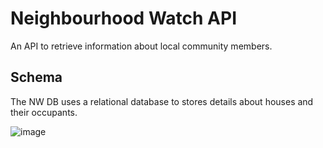 # Neighbourhood Watch API

An API to retrieve information about local community members.

## Schema
The NW DB uses a relational database to stores details about houses and their occupants.

![image](https://user-images.githubusercontent.com/9281981/112292140-b11f6e00-8c88-11eb-8a37-f1bcb2c8edc6.png)


